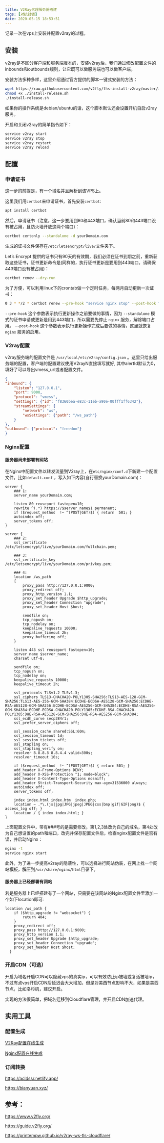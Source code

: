 ```yaml
---
title: V2Ray代理服务器搭建
tags: [对抗封锁]
date: 2020-05-15 18:53:51
---
```


记录一次在vps上安装并配置v2ray的过程。

<!-- more -->

## 安装

v2ray是不区分客户端和服务端版本的，安装v2ray后，我们通过修改配置文件的inbounds和outbounds规则，让它既可以做服务端也可以做客户端。

安装方法多种多样，这里介绍通过官方提供的脚本一键式安装的方法：

```bash
wget https://raw.githubusercontent.com/v2fly/fhs-install-v2ray/master/install-release.sh
chmod +x ./install-release.sh
./install-release.sh
```

如果你的操作系统是debian/ubuntu的话，这个脚本默认还会设置开机自启v2ray服务。

开启和关闭v2ray的简单指令如下：

```bash
service v2ray start
service v2ray stop
service v2ray restart
service v2ray reload
```

## 配置


### 申请证书

这一步的前提是，有一个域名并且解析到该VPS上。

这里我们用`certbot`来申请证书，首先安装`certbot`:

```bash
apt install certbot
```

然后，申请证书（注意，这一步要用到80和443端口，确认当前80和443端口没有被占用，且防火墙开放这两个端口）：

```sh
certbot certonly --standalone -d yourDomain.com
```

生成的证书文件保存在`/etc/letsencrypt/live/`文件夹下。

Let’s Encrypt 提供的证书只有90天的有效期，我们必须在证书到期之前，重新获取这些证书，证书更新命令是(同样的，执行证书更新是要用到443端口，请确保443端口没有被占用)：

```bash
certbot renew --dry-run
```

为了方便，可以利用linux下的crontab做一个定时任务，每两月自动更新一次证书：

```bash
0 3 * */2 * certbot renew --pre-hook "service nginx stop" --post-hook "service nginx start"
```

`--pre-hook` 这个参数表示执行更新操作之前要做的事情，因为 `--standalone` 模式的证书申请或更新是用到443端口，所以需要先停止 `nginx` 服务，解除端口占用。 `--post-hook` 这个参数表示执行更新操作完成后要做的事情，这里就恢复 `nginx` 服务的启用。

### V2ray配置

v2ray服务端的配置文件是 `/usr/local/etc/v2ray/config.json` 。这里只给出服务端的配置，客户端的配置建议使用V2rayN直接填写就好, 其中alertId默认为0，填好了可以导出vmess_url或者配置文件。

```json
{
"inbound": {
    "listen": "127.0.0.1",
    "port": 9000,
    "protocol": "vmess",
    "settings": {"id": "f8360bea-e83c-11eb-a90e-00fff1ff6342"},
    "streamSettings": {
        "network": "ws",
        "wsSettings": {"path": "/ws_path"}
    }
},
"outbound": {"protocol": "freedom"}
}
```


### Nginx配置

#### 服务器尚未部署有网站

在Nginx中配置文件以转发流量到V2ray上，在`etc/nginx/conf.d`下新建一个配置文件，比如`default.conf` ，写入如下内容(自行替换yourDomain.com)：

```
server {
    ### 1:
    server_name yourDomain.com;

    listen 80 reuseport fastopen=10;
    rewrite ^(.*) https://$server_name$1 permanent;
    if ($request_method  !~ ^(POST|GET)$) { return  501; }
    autoindex off;
    server_tokens off;
}

server {
    ### 2:
    ssl_certificate /etc/letsencrypt/live/yourDomain.com/fullchain.pem;

    ### 3:
    ssl_certificate_key /etc/letsencrypt/live/yourDomain.com/privkey.pem;

    ### 4:
    location /ws_path
    {
        proxy_pass http://127.0.0.1:9000;
        proxy_redirect off;
        proxy_http_version 1.1;
        proxy_set_header Upgrade $http_upgrade;
        proxy_set_header Connection "upgrade";
        proxy_set_header Host $host;

        sendfile on;
        tcp_nopush on;
        tcp_nodelay on;
        keepalive_requests 10000;
        keepalive_timeout 2h;
        proxy_buffering off;
    }

    listen 443 ssl reuseport fastopen=10;
    server_name $server_name;
    charset utf-8;

    sendfile on;
    tcp_nopush on;
    tcp_nodelay on;
    keepalive_requests 10000;
    keepalive_timeout 2h;

    ssl_protocols TLSv1.2 TLSv1.3;
    ssl_ciphers TLS13-CHACHA20-POLY1305-SHA256:TLS13-AES-128-GCM-SHA256:TLS13-AES-256-GCM-SHA384:ECDHE-ECDSA-AES128-GCM-SHA256:ECDHE-RSA-AES128-GCM-SHA256:ECDHE-ECDSA-AES256-GCM-SHA384:ECDHE-RSA-AES256-GCM-SHA384:ECDHE-ECDSA-CHACHA20-POLY1305:ECDHE-RSA-CHACHA20-POLY1305:DHE-RSA-AES128-GCM-SHA256:DHE-RSA-AES256-GCM-SHA384;
    ssl_ecdh_curve secp384r1;
    ssl_prefer_server_ciphers off;

    ssl_session_cache shared:SSL:60m;
    ssl_session_timeout 1d;
    ssl_session_tickets off;
    ssl_stapling on;
    ssl_stapling_verify on;
    resolver 8.8.8.8 8.8.4.4 valid=300s;
    resolver_timeout 10s;

    if ($request_method  !~ ^(POST|GET)$) { return 501; }
    add_header X-Frame-Options DENY;
    add_header X-XSS-Protection "1; mode=block";
    add_header X-Content-Type-Options nosniff;
    add_header Strict-Transport-Security max-age=31536000 always;
    autoindex off;
    server_tokens off;

    index index.html index.htm  index.php;
    location ~ .*\.(js|jpg|JPG|jpeg|JPEG|css|bmp|gif|GIF|png)$ { access_log off; }
    location / { index index.html; }
}
```

上面配置文件中，带有###号的是需要修改。第1,2,3处改为自己的域名，第4处改为自己想设置的path和端口，改完并保存配置文件后，检查nginx配置文件是否有误，并启动Nginx：

```sh
nginx -t
service nginx start
```

此外，为了进一步提高v2ray的隐蔽性，可以选择进行网站伪装，在网上找一个网站模板，解压到`/usr/share/nginx/html`目录下。

#### 服务器上已经部署有网站

若是服务器上已经搭建有了一个网站，只需要在该网站的Nginx配置文件里添加一个如下location即可:

```nginx
location /ws_path {
    if ($http_upgrade != "websocket") {
        return 404;
    }
    proxy_redirect off;
    proxy_pass http://127.0.0.1:9000;
    proxy_http_version 1.1;
    proxy_set_header Upgrade $http_upgrade;
    proxy_set_header Connection "upgrade";
    proxy_set_header Host $host;
  }
```


### 开启CDN（可选）

开启为域名开启CDN可以隐藏vps的真实ip，可以有效防止ip被墙或复活被墙ip，不过有点vps开启CDN后延迟会大大增加，但是对美西节点影响不大，如果是美西节点，比如洛杉矶，建议开启。

实现的方法很简单，把域名迁移到Cloudflare管理，并开启CDN加速代理。

## 实用工具

### 配置生成

[V2Ray配置在线生成](https://www.veekxt.com/utils/v2ray_gen)

[Nginx配置在线生成](https://www.digitalocean.com/community/tools/nginx)

 ### 订阅转换

https://acl4ssr.netlify.app/

https://bianyuan.xyz/

## 参考：

https://www.v2fly.org/

https://guide.v2fly.org/

https://printempw.github.io/v2ray-ws-tls-cloudflare/